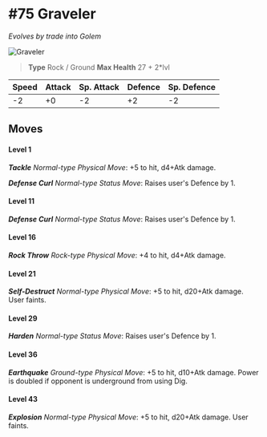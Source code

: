 # #75 Graveler
*Evolves by trade into Golem*

![Graveler](https://img.pokemondb.net/sprites/home/normal/1x/graveler.png)

> **Type** Rock / Ground
> **Max Health** 27 + 2\*lvl

| Speed | Attack | Sp. Attack | Defence | Sp. Defence |
| ----- | ------ | ---------- | ------- | ----------- |
| -2 | +0 | -2 | +2 | -2 |

## Moves
#### Level 1

***Tackle** Normal-type Physical Move*: +5 to hit, d4+Atk damage. 

***Defense Curl** Normal-type Status Move*: Raises user's Defence by 1.
#### Level 11

***Defense Curl** Normal-type Status Move*: Raises user's Defence by 1.
#### Level 16

***Rock Throw** Rock-type Physical Move*: +4 to hit, d4+Atk damage. 
#### Level 21

***Self-Destruct** Normal-type Physical Move*: +5 to hit, d20+Atk damage. User faints.
#### Level 29

***Harden** Normal-type Status Move*: Raises user's Defence by 1.
#### Level 36

***Earthquake** Ground-type Physical Move*: +5 to hit, d10+Atk damage. Power is doubled if opponent is underground from using Dig.
#### Level 43

***Explosion** Normal-type Physical Move*: +5 to hit, d20+Atk damage. User faints.


